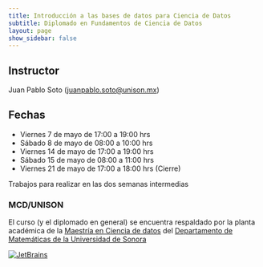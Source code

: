 ```yaml
---
title: Introducción a las bases de datos para Ciencia de Datos
subtitle: Diplomado en Fundamentos de Ciencia de Datos
layout: page
show_sidebar: false
---
```


## Instructor

Juan Pablo Soto (juanpablo.soto@unison.mx)

## Fechas

- Viernes 7 de mayo de 17:00 a 19:00 hrs
- Sábado 8 de mayo de 08:00 a 10:00 hrs 
- Viernes 14 de mayo de 17:00 a 19:00 hrs
- Sábado 15 de mayo de 08:00 a 11:00 hrs
- Viernes 21 de mayo de 17:00 a 18:00 hrs (Cierre)

Trabajos para realizar en las dos semanas intermedias

### MCD/UNISON

El curso (y el diplomado en general) se encuentra respaldado por la planta académica de la [Maestría en Ciencia de datos](https://mcd.unison.mx) del [Departamento de Matemáticas de la Universidad de Sonora](https://www.mat.uson.mx/web/)

[![JetBrains](img/MCDLogo.png)](https://mcd.unison.mx)

